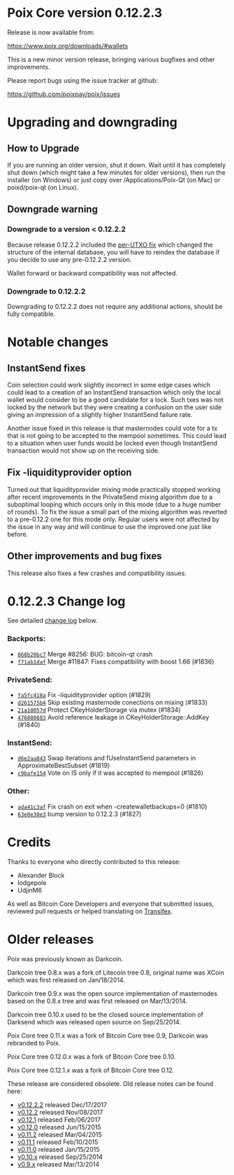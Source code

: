 Poix Core version 0.12.2.3
==========================

Release is now available from:

  <https://www.poix.org/downloads/#wallets>

This is a new minor version release, bringing various bugfixes and other
improvements.

Please report bugs using the issue tracker at github:

  <https://github.com/poixpay/poix/issues>


Upgrading and downgrading
=========================

How to Upgrade
--------------

If you are running an older version, shut it down. Wait until it has completely
shut down (which might take a few minutes for older versions), then run the
installer (on Windows) or just copy over /Applications/Poix-Qt (on Mac) or
poixd/poix-qt (on Linux).

Downgrade warning
-----------------

### Downgrade to a version < 0.12.2.2

Because release 0.12.2.2 included the [per-UTXO fix](release-notes/poix/release-notes-0.12.2.2.md#per-utxo-fix)
which changed the structure of the internal database, you will have to reindex
the database if you decide to use any pre-0.12.2.2 version.

Wallet forward or backward compatibility was not affected.

### Downgrade to 0.12.2.2

Downgrading to 0.12.2.2 does not require any additional actions, should be
fully compatible.

Notable changes
===============

InstantSend fixes
-----------------

Coin selection could work slightly incorrect in some edge cases which could
lead to a creation of an InstantSend transaction which only the local wallet
would consider to be a good candidate for a lock. Such txes was not locked by
the network but they were creating a confusion on the user side giving an
impression of a slightly higher InstantSend failure rate.

Another issue fixed in this release is that masternodes could vote for a tx
that is not going to be accepted to the mempool sometimes. This could lead to
a situation when user funds would be locked even though InstantSend transaction
would not show up on the receiving side.

Fix -liquidityprovider option
-----------------------------

Turned out that liquidityprovider mixing mode practically stopped working after
recent improvements in the PrivateSend mixing algorithm due to a suboptimal
looping which occurs only in this mode (due to a huge number of rounds). To fix
the issue a small part of the mixing algorithm was reverted to a pre-0.12.2 one
for this mode only. Regular users were not affected by the issue in any way and
will continue to use the improved one just like before.

Other improvements and bug fixes
--------------------------------

This release also fixes a few crashes and compatibility issues.


0.12.2.3 Change log
===================

See detailed [change log](https://github.com/poixpay/poix/compare/v0.12.2.2...poixpay:v0.12.2.3) below.

### Backports:
- [`068b20bc7`](https://github.com/poixpay/poix/commit/068b20bc7) Merge #8256: BUG: bitcoin-qt crash
- [`f71ab1daf`](https://github.com/poixpay/poix/commit/f71ab1daf) Merge #11847: Fixes compatibility with boost 1.66 (#1836)

### PrivateSend:
- [`fa5fc418a`](https://github.com/poixpay/poix/commit/fa5fc418a) Fix -liquidityprovider option (#1829)
- [`d261575b4`](https://github.com/poixpay/poix/commit/d261575b4) Skip existing masternode conections on mixing (#1833)
- [`21a10057d`](https://github.com/poixpay/poix/commit/21a10057d) Protect CKeyHolderStorage via mutex (#1834)
- [`476888683`](https://github.com/poixpay/poix/commit/476888683) Avoid reference leakage in CKeyHolderStorage::AddKey (#1840)

### InstantSend:
- [`d6e2aa843`](https://github.com/poixpay/poix/commit/d6e2aa843) Swap iterations and fUseInstantSend parameters in ApproximateBestSubset (#1819)
- [`c9bafe154`](https://github.com/poixpay/poix/commit/c9bafe154) Vote on IS only if it was accepted to mempool (#1826)

### Other:
- [`ada41c3af`](https://github.com/poixpay/poix/commit/ada41c3af) Fix crash on exit when -createwalletbackups=0 (#1810)
- [`63e0e30e3`](https://github.com/poixpay/poix/commit/63e0e30e3) bump version to 0.12.2.3 (#1827)

Credits
=======

Thanks to everyone who directly contributed to this release:

- Alexander Block
- lodgepole
- UdjinM6

As well as Bitcoin Core Developers and everyone that submitted issues,
reviewed pull requests or helped translating on
[Transifex](https://www.transifex.com/projects/p/poix/).


Older releases
==============

Poix was previously known as Darkcoin.

Darkcoin tree 0.8.x was a fork of Litecoin tree 0.8, original name was XCoin
which was first released on Jan/18/2014.

Darkcoin tree 0.9.x was the open source implementation of masternodes based on
the 0.8.x tree and was first released on Mar/13/2014.

Darkcoin tree 0.10.x used to be the closed source implementation of Darksend
which was released open source on Sep/25/2014.

Poix Core tree 0.11.x was a fork of Bitcoin Core tree 0.9,
Darkcoin was rebranded to Poix.

Poix Core tree 0.12.0.x was a fork of Bitcoin Core tree 0.10.

Poix Core tree 0.12.1.x was a fork of Bitcoin Core tree 0.12.

These release are considered obsolete. Old release notes can be found here:

- [v0.12.2.2](release-notes/poix/release-notes-0.12.2.2.md) released Dec/17/2017
- [v0.12.2](release-notes/poix/release-notes-0.12.2.md) released Nov/08/2017
- [v0.12.1](release-notes/poix/release-notes-0.12.1.md) released Feb/06/2017
- [v0.12.0](release-notes/poix/release-notes-0.12.0.md) released Jun/15/2015
- [v0.11.2](release-notes/poix/release-notes-0.11.2.md) released Mar/04/2015
- [v0.11.1](release-notes/poix/release-notes-0.11.1.md) released Feb/10/2015
- [v0.11.0](release-notes/poix/release-notes-0.11.0.md) released Jan/15/2015
- [v0.10.x](release-notes/poix/release-notes-0.10.0.md) released Sep/25/2014
- [v0.9.x](release-notes/poix/release-notes-0.9.0.md) released Mar/13/2014

